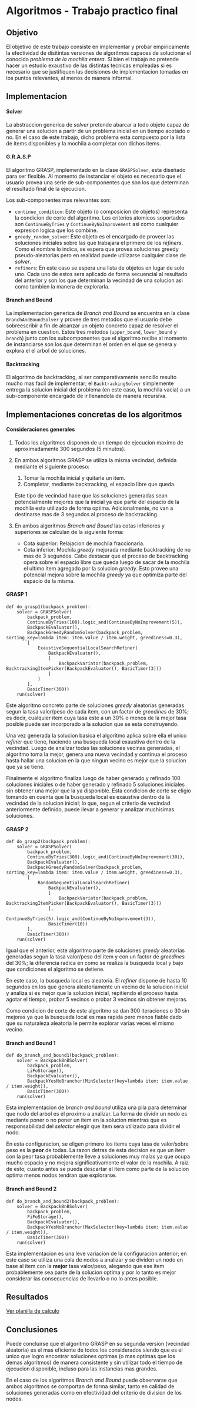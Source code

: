 # Algoritmos - Trabajo practico final

## Objetivo

El objetivo de este trabajo consiste en implementar y probar empiricamente la efectividad de disitintas
versiones de algoritmos capaces de solucionar el conocido *problema de la mochila entera*.
Si bien el trabajo no pretende hacer un estudio exaustivo de las distintas tecnicas empleadas si es
necesario que se justifiquen las decisiones de implementacion tomadas en los puntos relevantes, al menos
de manera informal.

## Implementacion

#### Solver

La abstraccion generica de *solver* pretende abarcar a todo objeto capaz de generar una solucion a
partir de un problema inicial en un tiempo acotado o no. En el caso de este trabajo, dicho problema
esta compuesto por la lista de items disponibles y la mochila a completar con dichos items.

#### G.R.A.S.P

El algoritmo GRASP, implementado en la clase `GRASPSolver`, esta diseñado para ser flexible. Al momento
de instanciar el objeto es necesario que el usuario provea una serie de sub-componentes que son los
que determinan el resultado final de la ejecucion.

Los sub-componentes mas relevantes son:
 * `continue_condition`: Este objeto (o composicion de objetos) representa la condicion de  corte del
 algoritmo. Los criterios atomicos soportados son `ContinueByTries` y `ContinueByNoImprovement` asi
 como cualquier expresion logica que los combine.
 * `greedy_random_solver`: Este objeto es el encargado de proveer las soluciones iniciales sobre las
 que trabajara el primero de los *refiners*. Como el nombre lo indica, se espera que provea soluciones
 greedy pseudo-aleatorias pero en realidad puede utilizarse cualquier clase de *solver*.
 * `refiners`: En este caso se espera una lista de objetos en lugar de solo uno. Cada uno de estos
 sera aplicado de forma secuencial al resultado del anterior y son los que determinan la vecindad de
 una solucion asi como tambien la manera de explorarla.

#### Branch and Bound

La implementacion generica de *Branch and Bound* se encuentra en la clase `BranchAndBoundSolver` y
provee de tres metodos que el usuario debe sobreescribir a fin de alcanzar un objeto concreto capaz
de resolver el problema en cuestion. Estos tres metodos (`upper_bound`, `lower_bound` y `branch`)
junto con los subcomponentes que el algoritmo recibe al momento de instanciarse son los que determinan
el orden en el que se genera y explora el el arbol de soluciones.

#### Backtracking

El algoritmo de backtracking, al ser comparativamente sencillo resulto mucho mas facil de implementar;
el `BacktrackingSolver` simplemente entrega la solucion inicial del problema (en este caso, la mochila
vacia) a un sub-componente encargado de ir llenandola de manera recursiva.

## Implementaciones concretas de los algoritmos

#### Consideraciones generales

1. Todos los algoritmos disponen de un tiempo de ejecucion maximo de  aproximadamente 300
    segundos (5 minutos).
2. En ambos algoritmos GRASP se utiliza la misma vecindad, definida mediante el siguiente proceso:
    1. Tomar la mochila inicial y quitarle un item.
    2. Completar, mediante backtracking, el espacio libre que queda.

    Este tipo de vecindad hace que las soluciones generadas sean potencialmente mejores que la
    inicial ya que parte del espacio de la mochila esta utilizado de forma optima. Adicionalmente,
    no van a destinarse mas de 3 segundos al proceso de backtracking.
3. En ambos algoritmos *Branch and Bound* las cotas inferiores y superiores se calculan de la
    siguiente forma:
    * Cota superior: Relajacion de mochila fraccionaria.
    * Cota inferior: Mochila *greedy* mejorada mediante backtracking de no mas de 3 segundos.
        Cabe destacar que el proceso de backtracking opera sobre el espacio libre que queda luego
        de sacar de la mochila el ultimo item agregado por la solucion *greedy*. Esto provee una
        potencial mejora sobre la mochila *greedy* ya que optimiza parte del espacio de la misma.

#### GRASP 1

    def do_grasp1(backpack_problem):
        solver = GRASPSolver(
            backpack_problem,
            ContinueByTries(100).logic_and(ContinueByNoImprovement(5)),
            BackpackEvaluator(),
            BackpackGreedyRandomSolver(backpack_problem, sorting_key=lambda item: item.value / item.weight, greediness=0.3),
            [
                ExaustiveSequentialLocalSearchRefiner(
                    BackpackEvaluator(),
                    [
                        BackpackVariator(backpack_problem, BacktrackingItemPicker(BackpackEvaluator(), BasicTimer(3)))
                    ]
                )
            ],
            BasicTimer(300))
        run(solver)

Este algoritmo concreto parte de soluciones *greedy* aleatorias generadas segun la tasa valor/peso
de cada item, con un factor de *greedines* de 30%; es decir, cualquier item cuya tasa este a un 30%
o menos de la mejor tasa posible puede ser incorporado a la solucion que se esta construyendo.

Una vez generada la solucion basica el algoritmo aplica sobre ella el unico *refiner* que tiene,
haciendo una busqueda local exaustiva dentro de la vecindad. Luego de analizar todas las soluciones
vecinas generadas, el algoritmo toma la mejor, genera una nueva vecindad y continua el proceso hasta
hallar una solucion en la que ningun vecino es mejor que la solucion que ya se tiene.

Finalmente el algoritmo finaliza luego de haber generado y refinado 100 soluciones iniciales o de
haber generado y refinado 5 soluciones iniciales sin obtener una mejor que la ya disponible.
Esta condicion de corte se eligio tomando en cuenta que la busqueda local es exaustiva dentro de la
vecindad de la solucion inicial; lo que, segun el criterio de vecindad anteriormente definido, puede
llevar a generar y analizar muchisimas soluciones.

#### GRASP 2

    def do_grasp2(backpack_problem):
        solver = GRASPSolver(
            backpack_problem,
            ContinueByTries(300).logic_and(ContinueByNoImprovement(30)),
            BackpackEvaluator(),
            BackpackGreedyRandomSolver(backpack_problem, sorting_key=lambda item: item.value / item.weight, greediness=0.3),
            [
                RandomSequentialLocalSearchRefiner(
                    BackpackEvaluator(),
                    [
                        BackpackVariator(backpack_problem, BacktrackingItemPicker(BackpackEvaluator(), BasicTimer(3)))
                    ],
                    ContinueByTries(5).logic_and(ContinueByNoImprovement(3)),
                    BasicTimer(10))
            ],
            BasicTimer(300))
        run(solver)

Igual que el anterior, este algoritmo parte de soluciones *greedy* aleatorias generadas segun la
tasa valor/peso del item y con un factor de *greedines* del 30%; la diferencia radica en como se
realiza la busqueda local y bajo que condiciones el algoritmo se detiene.

En este caso, la busqueda local es aleatoria. El *refiner* dispone de hasta 10 segundos en los que
genera aleatoriamente un vecino de la solucion inicial y analiza si es mejor que la solucion
inicial, repitiendo el proceso hasta agotar el tiempo, probar 5 vecinos o probar 3 vecinos sin
obtener mejoras.

Como condicion de corte de este algoritmo se dan 300 iteraciones o 30 sin mejoras ya que la busqueda
local es mas rapida pero menos fiable dado que su naturaleza aleatoria le permite explorar varias
veces el mismo vecino.

#### Branch and Bound 1

    def do_branch_and_bound1(backpack_problem):
        solver = BackpackBnBSolver(
            backpack_problem,
            LiFoStorage(),
            BackpackEvaluator(),
            BackpackYesNoBrancher(MinSelector(key=lambda item: item.value / item.weight)),
            BasicTimer(300))
        run(solver)

Esta implementacion de *branch and bound* utiliza una pila para determinar que nodo del arbol es el
proximo a analizar. La forma de dividir un nodo es mediante poner o no poner un item en la solucion
mientras que es responsabilidad del *selector* elegir que item sera utilizado para dividir el nodo.

En esta configuracion, se eligen primero los items cuya tasa de valor/sobre peso es la **peor** de
todas. La razon detras de esta decision es que un item con la peor tasa probablemente lleve a
soluciones muy malas ya que ocupa mucho espacio y no mejora significativamente el valor de la
mochila. A raiz de esto, cuanto antes se pueda descartar el item como parte de la solucion optima
menos nodos tendran que explorarse.

#### Branch and Bound 2

    def do_branch_and_bound2(backpack_problem):
        solver = BackpackBnBSolver(
            backpack_problem,
            FiFoStorage(),
            BackpackEvaluator(),
            BackpackYesNoBrancher(MaxSelector(key=lambda item: item.value / item.weight)),
            BasicTimer(300))
        run(solver)

Esta implementacion es una leve variacion de la configuracion anterior; en este caso se utiliza una
cola de nodos a analizar y se dividen un nodo en base al item con la **mejor** tasa valor/peso,
alegando que ese item probablemente sea parte de la solucion optima y por lo tanto es mejor
considerar las consecuencias de llevarlo o no lo antes posible.

## Resultados

[Ver planilla de calculo](https://drive.google.com/open?id=1Strh121v9gK7DO-FMkp2ZQhU-dRjScLAlljs-0kmn_U)

## Conclusiones

Puede concluirse que el algoritmo GRASP en su segunda version (vecindad aleatoria) es el mas
eficiente de todos los considerados siendo que es el unico que logro encontrar soluciones optimas
(o mas optimas que los demas algoritmos) de manera consistente y sin utilizar todo el tiempo de
ejecucion disponible, incluso para las instancias mas grandes.

En el caso de los algoritmos *Branch and Bound* puede observarse que ambos algoritmos se comportan
de forma similar, tanto en calidad de soluciones generadas como en efectividad del criterio de
division de los nodos.




